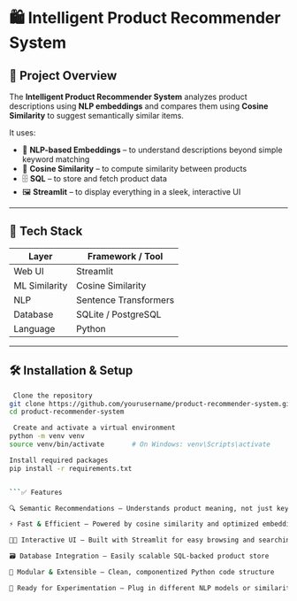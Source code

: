 # 🛍️ Intelligent Product Recommender System

## 📌 Project Overview

The **Intelligent Product Recommender System** analyzes product descriptions using **NLP embeddings** and compares them using **Cosine Similarity** to suggest semantically similar items.

It uses:

- 🧠 **NLP-based Embeddings** – to understand descriptions beyond simple keyword matching  
- 🧮 **Cosine Similarity** – to compute similarity between products  
- 🗄️ **SQL** – to store and fetch product data  
- 🖼️ **Streamlit** – to display everything in a sleek, interactive UI

---

## 🚀 Tech Stack

| Layer             | Framework / Tool            |
|------------------|-----------------------------|
| Web UI           | Streamlit                   |
| ML Similarity    | Cosine Similarity           |
| NLP              | Sentence Transformers       |
| Database         | SQLite / PostgreSQL         |
| Language         | Python                      |

---

## 🛠️ Installation & Setup

``` bash
 Clone the repository
git clone https://github.com/yourusername/product-recommender-system.git
cd product-recommender-system

 Create and activate a virtual environment
python -m venv venv
source venv/bin/activate       # On Windows: venv\Scripts\activate

Install required packages
pip install -r requirements.txt


```✅ Features

🔍 Semantic Recommendations – Understands product meaning, not just keyword matches

⚡ Fast & Efficient – Powered by cosine similarity and optimized embeddings

🧑‍💻 Interactive UI – Built with Streamlit for easy browsing and searching

🗃️ Database Integration – Easily scalable SQL-backed product store

🔄 Modular & Extensible – Clean, componentized Python code structure

🧪 Ready for Experimentation – Plug in different NLP models or similarity metrics
